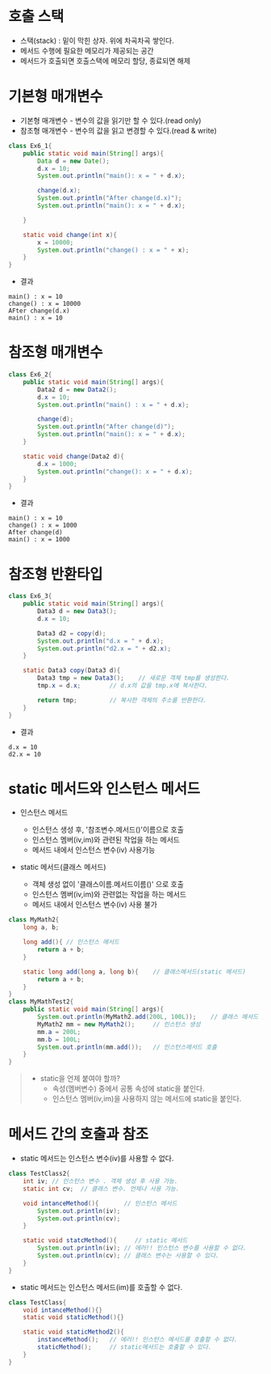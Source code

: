 호출 스택
=======

* 스택(stack) : 밑이 막힌 상자. 위에 차곡차곡 쌓인다. 
* 메서드 수행에 필요한 메모리가 제공되는 공간
* 메서드가 호출되면 호출스택에 메모리 할당, 종료되면 해제 

기본형 매개변수
=======

* 기본형 매개변수 - 변수의 값을 읽기만 할 수 있다.(read only)
* 참조형 매개변수 - 변수의 값을 읽고 변경할 수 있다.(read & write)

```java
class Ex6_1{
    public static void main(String[] args){
        Data d = new Date();
        d.x = 10;
        System.out.println("main(): x = " + d.x);

        change(d.x);
        System.out.println("After change(d.x)");
        System.out.println("main(): x = " + d.x);

    }

    static void change(int x){
        x = 10000;
        System.out.println("change() : x = " + x);
    }
}
```
* 결과
```
main() : x = 10
change() : x = 10000
AFter change(d.x)
main() : x = 10
```

참조형 매개변수
=====

```java
class Ex6_2{
    public static void main(String[] args){
        Data2 d = new Data2();
        d.x = 10;
        System.out.println("main() : x = " + d.x);

        change(d);
        System.out.println("After change(d)");
        System.out.println("main(): x = " + d.x);
    }

    static void change(Data2 d){
        d.x = 1000; 
        System.out.println("change(): x = " + d.x);
    }
}
```

* 결과
```
main() : x = 10
change() : x = 1000
After change(d)
main() : x = 1000
```

참조형 반환타입
=====

```java
class Ex6_3{
    public static void main(String[] args){
        Data3 d = new Data3();
        d.x = 10;

        Data3 d2 = copy(d);
        System.out.println("d.x = " + d.x);
        System.out.println("d2.x = " + d2.x);
    }

    static Data3 copy(Data3 d){
        Data3 tmp = new Data3();    // 새로운 객체 tmp를 생성한다.
        tmp.x = d.x;        // d.x의 값을 tmp.x에 복사한다. 

        return tmp;         // 복사한 객체의 주소를 반환한다.
    }
}
```
* 결과
```
d.x = 10
d2.x = 10
```

static 메서드와  인스턴스 메서드 
========

* 인스턴스 메서드
    + 인스턴스 생성 후, '참조변수.메서드()'이름으로 호출
    + 인스턴스 멤버(iv,im)와 관련된 작업을 하는 메서드
    + 메서드 내에서 인스턴스 변수(iv) 사용가능

* static 메서드(클래스 메서드)
    + 객체 생성 없이 '클래스이름.메서드이름()' 으로 호출
    + 인스턴스 멤버(iv,im)와 관련없는 작업을 하는 메서드
    + 메서드 내에서 인스턴스 변수(iv) 사용 불가 


```java
class MyMath2{
    long a, b;

    long add(){ // 인스턴스 메서드
        return a + b;
    }

    static long add(long a, long b){    // 클래스메서드(static 메서드)
        return a + b;
    }
}
class MyMathTest2{
    public static void main(String[] args){
        System.out.println(MyMath2.add(200L, 100L));    // 클래스 메서드 호출
        MyMath2 mm = new MyMath2();     // 인스턴스 생성 
        mm.a = 200L;
        mm.b = 100L;
        System.out.println(mm.add());   // 인스턴스메서드 호출 
    }
}
```
>   * static을 언제 붙여야 할까? 
>       + 속성(멤버변수) 중에서 공통 속성에 static을 붙인다.
>       + 인스턴스 멤버(iv,im)을 사용하지 않는 메서드에 static을 붙인다. 

메서드 간의 호출과 참조
=======

* static 메서드는 인스턴스 변수(iv)를 사용할 수 없다. 
```java
class TestClass2{
    int iv; // 인스턴스 변수 . 객체 생성 후 사용 가능.
    static int cv;  // 클래스 변수. 언제나 사용 가능.

    void intanceMethod(){       // 인스턴스 메서드
        System.out.println(iv); 
        System.out.println(cv);
    }

    static void statcMethod(){     // static 메서드
        System.out.println(iv); // 에러!! 인스턴스 변수를 사용할 수 없다.
        System.out.println(cv); // 클래스 변수는 사용할 수 있다.
    }
}
```
* static 메서드는 인스턴스 메서드(im)를 호출할 수 없다.
```java
class TestClass{
    void intanceMethod(){}
    static void staticMethod(){}

    static void staticMethod2(){
        instanceMethod();   // 에러!! 인스턴스 메서드를 호출할 수 없다.
        staticMethod();     // static메서드는 호출할 수 있다.
    }
}
```


